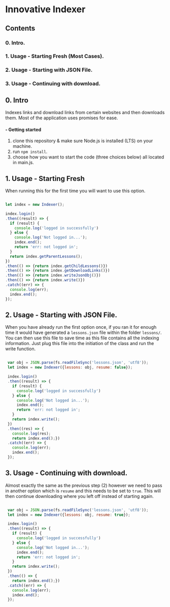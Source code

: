 # Innovative Indexer #
## Contents
### 0. Intro.
### 1. Usage - Starting Fresh (Most Cases).
### 2. Usage - Starting with JSON File.
### 3. Usage - Continuing with download.

## 0. Intro
  Indexes links and download links from certain websites and then downloads them.
  Most of the application uses promises for ease.
#### - Getting started
1. clone this repository & make sure Node.js is installed (LTS) on your machine.
2. run `npm install`.
3. choose how you want to start the code (three choices below) all located in main.js.

## 1. Usage - Starting Fresh
 When running this for the first time you will want to use this option.

```javascript

let index = new Indexer();

index.login()
.then((result) => {
  if (result) {
    console.log('logged in successfully')
  } else {
    console.log('Not logged in...');
    index.end();
    return 'err: not logged in';
  }
  return index.getParentLessons();
})
.then(() => {return index.getChildLessons()})
.then(() => {return index.getDownloadLinks()})
.then(() => {return index.writeJsonObj()})
.then(() => {return index.write()})
.catch((err) => {
  console.log(err);
  index.end();
});

```

## 2. Usage - Starting with JSON File.
 When you have already run the first option once, if you ran it for enough time
 it would have generated a `lessons.json` file within the folder `lessons/`.
 You can then use this file to save time as this file contains all the indexing information.
 Just plug this file into the initiation of the class and run the write function.

```javascript

 var obj = JSON.parse(fs.readFileSync('lessons.json', 'utf8'));
 let index = new Indexer({lessons: obj, resume: false});

 index.login()
 .then((result) => {
   if (result) {
     console.log('logged in successfully')
   } else {
     console.log('Not logged in...');
     index.end();
     return 'err: not logged in';
   }
   return index.write();
 })
 .then((res) => {
   console.log(res);
   return index.end();})
 .catch((err) => {
   console.log(err);
   index.end();
 });

```

## 3. Usage - Continuing with download.
 Almost exactly the same as the previous step (2) however we need to pass in another
 option which is `resume` and this needs to be set to `true`.
 This will then continue downloading where you left off instead of starting again.

```javascript

 var obj = JSON.parse(fs.readFileSync('lessons.json', 'utf8'));
 let index = new Indexer({lessons: obj, resume: true});

 index.login()
 .then((result) => {
   if (result) {
     console.log('logged in successfully')
   } else {
     console.log('Not logged in...');
     index.end();
     return 'err: not logged in';
   }
   return index.write();
 })
 .then(() => {
   return index.end();})
 .catch((err) => {
   console.log(err);
   index.end();
 });

```
